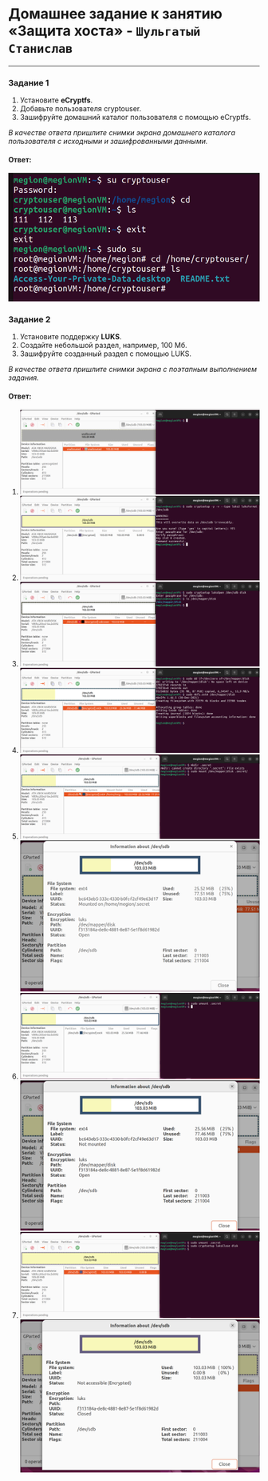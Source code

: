 # Домашнее задание к занятию  «Защита хоста» - `Шульгатый Станислав`

------

### Задание 1

1. Установите **eCryptfs**.
2. Добавьте пользователя cryptouser.
3. Зашифруйте домашний каталог пользователя с помощью eCryptfs.


*В качестве ответа  пришлите снимки экрана домашнего каталога пользователя с исходными и зашифрованными данными.*  

#### Ответ:

![13-02](https://github.com/megasts/home_work_wnrl/blob/main/img/13_02_1.png)

### Задание 2

1. Установите поддержку **LUKS**.
2. Создайте небольшой раздел, например, 100 Мб.
3. Зашифруйте созданный раздел с помощью LUKS.

*В качестве ответа пришлите снимки экрана с поэтапным выполнением задания.*

#### Ответ:

1. ![13-02](https://github.com/megasts/home_work_wnrl/blob/main/img/13_02_2_1.png)
2. ![13-02](https://github.com/megasts/home_work_wnrl/blob/main/img/13_02_2_2.png)
3. ![13-02](https://github.com/megasts/home_work_wnrl/blob/main/img/13_02_2_3.png)
4. ![13-02](https://github.com/megasts/home_work_wnrl/blob/main/img/13_02_2_4.png)
5. ![13-02](https://github.com/megasts/home_work_wnrl/blob/main/img/13_02_2_5.png)
   ![13-02](https://github.com/megasts/home_work_wnrl/blob/main/img/13_02_2_6.png)
6. ![13-02](https://github.com/megasts/home_work_wnrl/blob/main/img/13_02_2_7.png)
   ![13-02](https://github.com/megasts/home_work_wnrl/blob/main/img/13_02_2_8.png)
7. ![13-02](https://github.com/megasts/home_work_wnrl/blob/main/img/13_02_2_9.png)
   ![13-02](https://github.com/megasts/home_work_wnrl/blob/main/img/13_02_2_10.png)




